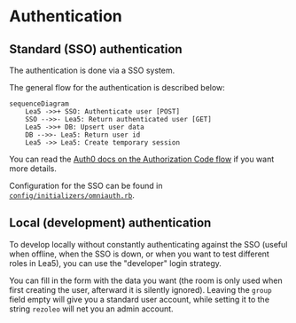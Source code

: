 # Authentication

## Standard (SSO) authentication

The authentication is done via a SSO system.

The general flow for the authentication is described below:
```mermaid
sequenceDiagram
    Lea5 ->>+ SSO: Authenticate user [POST]
    SSO -->>- Lea5: Return authenticated user [GET]
    Lea5 ->>+ DB: Upsert user data
    DB -->>- Lea5: Return user id
    Lea5 ->> Lea5: Create temporary session
```

You can read the [Auth0 docs on the Authorization Code flow](https://auth0.com/docs/get-started/authentication-and-authorization-flow/authorization-code-flow)
if you want more details.

Configuration for the SSO can be found in [`config/initializers/omniauth.rb`](../../config/initializers/omniauth.rb).

## Local (development) authentication

To develop locally without constantly authenticating against the SSO (useful when offline, when the SSO is down,
or when you want to test different roles in Lea5), you can use the "developer" login strategy.

You can fill in the form with the data you want (the room is only used when first creating the user,
afterward it is silently ignored).
Leaving the `group` field empty will give you a standard user account, while setting it to the string `rezoleo`
will net you an admin account.
